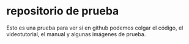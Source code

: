 # repositorio de prueba
Esto es una prueba para ver si en github podemos colgar el código, el videotutorial, el manual y algunas imágenes de prueba.
